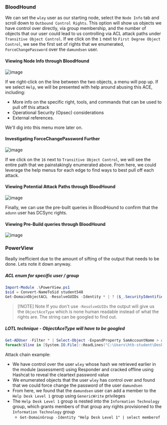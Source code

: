 ### BloodHound

 We can set the `wley` user as our starting node, select the `Node Info` tab and scroll down to `Outbound Control Rights`. This option will show us objects we have control over directly, via group membership, and the number of objects that our user could lead to us controlling via ACL attack paths under `Transitive Object Control`. If we click on the `1` next to `First Degree Object Control`, we see the first set of rights that we enumerated, `ForceChangePassword` over the `damundsen` user.

#### Viewing Node Info through BloodHound

![image](https://academy.hackthebox.com/storage/modules/143/wley_damundsen.png)

If we right-click on the line between the two objects, a menu will pop up. If we select `Help`, we will be presented with help around abusing this ACE, including:

- More info on the specific right, tools, and commands that can be used to pull off this attack
- Operational Security (Opsec) considerations
- External references.

We'll dig into this menu more later on.

#### Investigating ForceChangePassword Further

![image](https://academy.hackthebox.com/storage/modules/143/help_edge.png)

If we click on the `16` next to `Transitive Object Control`, we will see the entire path that we painstakingly enumerated above. From here, we could leverage the help menus for each edge to find ways to best pull off each attack.

#### Viewing Potential Attack Paths through BloodHound

![image](https://academy.hackthebox.com/storage/modules/143/wley_path.png)

Finally, we can use the pre-built queries in BloodHound to confirm that the `adunn` user has DCSync rights.

#### Viewing Pre-Build queries through BloodHound

![image](https://academy.hackthebox.com/storage/modules/143/adunn_dcsync.png)

### PowerView
Really inefficient due to the amount of sifting of the output that needs to be done. Lets note it down anyway.

##### ACL enum for specific user / group
```powershell
Import-Module .\PowerView.ps1
$sid = Convert-NameToSid student548
Get-DomainObjectACL -ResolveGUIDs -Identity * | ? {$_.SecurityIdentifier -eq $sid}
```

> [!NOTE] Note
> If you don't use `-ResolveGUIDs` the output will give us the `ObjectAceType` which is none human readable instead of what the rights are. The string can be googled to find out.

##### LOTL technique - ObjectAceType will have to be googled
```powershell
Get-ADUser -Filter * | Select-Object -ExpandProperty SamAccountName > ad_users.txt
foreach($line in [System.IO.File]::ReadLines("C:\Users\htb-student\Desktop\ad_users.txt")) {get-acl  "AD:\$(Get-ADUser $line)" | Select-Object Path -ExpandProperty Access | Where-Object {$_.IdentityReference -match 'INLANEFREIGHT\\wley'}}
```

Attack chain example:

- We have control over the user `wley` whose hash we retrieved earlier in the module (assessment) using Responder and cracked offline using Hashcat to reveal the cleartext password value
- We enumerated objects that the user `wley` has control over and found that we could force change the password of the user `damundsen`
- From here, we found that the `damundsen` user can add a member to the `Help Desk Level 1` group using `GenericWrite` privileges
- The `Help Desk Level 1` group is nested into the `Information Technology` group, which grants members of that group any rights provisioned to the `Information Technology` group
	- `Get-DomainGroup -Identity "Help Desk Level 1" | select memberof`